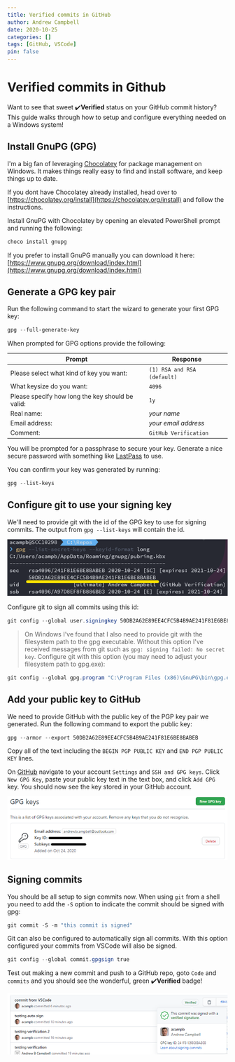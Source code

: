 ```yaml
---
title: Verified commits in GitHub
author: Andrew Campbell
date: 2020-10-25
categories: []
tags: [GitHub, VSCode]
pin: false
---
```


# Verified commits in Github

Want to see that sweet :heavy_check_mark:**Verified** status on your GitHub commit history? This guide walks through how to setup and configure everything needed on a Windows system!

## Install GnuPG (GPG)

I'm a big fan of leveraging [Chocolatey](https://chocolatey.org) for package management on Windows. It makes things really easy to find and install software, and keep things up to date.

If you dont have Chocolatey already installed, head over to [https://chocolatey.org/install](https://chocolatey.org/install) and follow the instructions.

Install GnuPG with Chocolatey by opening an elevated PowerShell prompt and running the following:

```powershell
choco install gnupg
```

If you prefer to install GnuPG manually you can download it here: [https://www.gnupg.org/download/index.html](https://www.gnupg.org/download/index.html)

## Generate a GPG key pair

Run the following command to start the wizard to generate your first GPG key:

```powershell
gpg --full-generate-key
```

When prompted for GPG options provide the following:

| Prompt | Response |
| --- | --- |
| Please select what kind of key you want: | `(1) RSA and RSA (default)` |
| What keysize do you want: | `4096` |
| Please specify how long the key should be valid: | `1y` |
| Real name: | _your name_ |
| Email address: | _your email address_ |
| Comment: | `GitHub Verification` |

You will be prompted for a passphrase to secure your key. Generate a nice secure password with something like [LastPass](https://www.lastpass.com) to use.

You can confirm your key was generated by running:

```powershell
gpg --list-keys
```

## Configure git to use your signing key

We'll need to provide git with the id of the GPG key to use for signing commits. The output from `gpg --list-keys` will contain the id.

![gpg-key-id](/assets/img/gh-verified/gpg-key-id.png)

Configure git to sign all commits using this id:

```powershell
git config --global user.signingkey 50DB2A62E89EE4CFC5B4B9AE241F81E6BE8BABEB
```

> On Windows I've found that I also need to provide git with the filesystem path to the gpg executable. Without this option I've received messages from git such as `gpg: signing failed: No secret key`. Configure git with this option (you may need to adjust your filesystem path to gpg.exe):

```powershell
git config --global gpg.program "C:\Program Files (x86)\GnuPG\bin\gpg.exe"
```

## Add your public key to GitHub

We need to provide GitHub with the public key of the PGP key pair we generated. Run the following command to export the public key:

```powershell
gpg --armor --export 50DB2A62E89EE4CFC5B4B9AE241F81E6BE8BABEB
```

Copy all of the text including the `BEGIN PGP PUBLIC KEY` and `END PGP PUBLIC KEY` lines.

On [GitHub](https://github.com) navigate to your account `Settings` and `SSH and GPG keys`. Click `New GPG Key`, paste your public key text in the text box, and click `Add GPG` key. You should now see the key stored in your GitHub account.

![gh-key-ss](/assets/img/gh-verified/gpg-key-ss.png)

## Signing commits

You should be all setup to sign commits now. When using `git` from a shell you need to add the `-S` option to indicate the commit should be signed with gpg:

```powershell
git commit -S -m "this commit is signed"
```

Git can also be configured to automatically sign all commits. With this option configured your commits from VSCode will also be signed.

```powershell
git config --global commit.gpgsign true
```

Test out making a new commit and push to a GitHub repo, goto `Code` and `commits` and you should see the wonderful, green :heavy_check_mark:**Verified** badge!

![gh-verified](/assets/img/gh-verified/gh-verified.png)